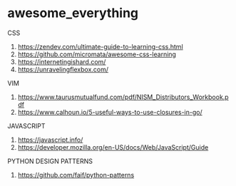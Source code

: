 # awesome_everything

CSS
1. https://zendev.com/ultimate-guide-to-learning-css.html
2. https://github.com/micromata/awesome-css-learning
3. https://internetingishard.com/
4. https://unravelingflexbox.com/

VIM
1. https://www.taurusmutualfund.com/pdf/NISM_Distributors_Workbook.pdf
2. https://www.calhoun.io/5-useful-ways-to-use-closures-in-go/

JAVASCRIPT
1. https://javascript.info/
2. https://developer.mozilla.org/en-US/docs/Web/JavaScript/Guide

PYTHON DESIGN PATTERNS
1. https://github.com/faif/python-patterns
